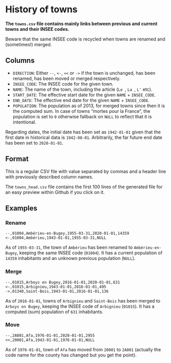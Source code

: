 # History of towns

**The `towns.csv` file contains mainly links between previous and current towns and their INSEE codes.**

Beware that the same INSEE code is recycled when towns are renamed and (sometimes!) merged.


## Columns

* `DIRECTION`: Either `--`, `<-`, `<<` or `->` if the town is unchanged, has been renamed, has been moved or merged respectively.
* `INSEE_CODE`: The INSEE code for the given town.
* `NAME`: The name of the town, including the article (`Le `, `La `, `L'` etc).
* `START_DATE`: The effective start date for the given `NAME` + `INSEE_CODE`.
* `END_DATE`: The effective end date for the given `NAME` + `INSEE_CODE`.
* `POPULATION`: The population as of 2013, for merged towns since then it is the computed sum. In case of towns “mortes pour la France”, the population is set to `0` otherwise fallback on `NULL` to reflect that it is intentional.

Regarding dates, the initial date has been set as `1942-01-01` given that the first date in historical data is `1942-08-01`. Arbitrarily, the far future end date has been set to `2020-01-01`.


## Format

This is a regular CSV file with value separated by commas and a header line with previously described column names.

The `towns_head.csv` file contains the first 100 lines of the generated file for an easy preview within Github if you click on it.


## Examples

### Rename

```
--,01004,Ambérieu-en-Bugey,1955-03-31,2020-01-01,14359
<-,01004,Ambérieu,1943-01-01,1955-03-31,NULL
```

As of `1955-03-31`, the town of `Ambérieu` has been renamed to `Ambérieu-en-Bugey`, keeping the same INSEE code (`01004`). It has a current population of `14359` inhabitants and an unknown previous population (`NULL`).


### Merge

```
--,01015,Arboys en Bugey,2016-01-01,2020-01-01,631
<-,01015,Arbignieu,1943-01-01,2016-01-01,495
->,01340,Saint-Bois,1943-01-01,2016-01-01,136
```

As of `2016-01-01`, towns of `Arbignieu` and `Saint-Bois` has been merged to `Arboys en Bugey`, keeping the INSEE code of `Arbignieu` (`01015`). It has a computed (sum) population of `631` inhabitants.

### Move

```
--,2A001,Afa,1976-01-01,2020-01-01,2955
<<,20001,Afa,1943-01-01,1976-01-01,NULL
```

As of `1976-01-01`, town of `Afa` has moved from `20001` to `2A001` (actually the code name for the county has changed but you get the point).

